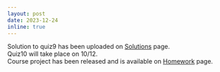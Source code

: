 ```yaml
---
layout: post
date: 2023-12-24
inline: true
---
```


Solution to quiz9 has been uploaded on [Solutions](/solutions/) page.
<br>
Quiz10 will take place on 10/12.
<br>
Course project has been released and is available on [Homework](/hw/) page.
